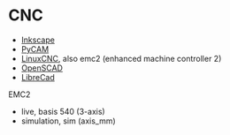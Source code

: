# CNC #

- [Inkscape](http://inkscape.org/)
- [PyCAM](http://pycam.sourceforge.net/)
- [LinuxCNC](http://www.linuxcnc.org/), also emc2 (enhanced machine controller 2)
- [OpenSCAD](http://www.openscad.org/)
- [LibreCad](http://librecad.org/cms/home.html)


EMC2

- live, basis 540 (3-axis)
- simulation, sim (axis_mm)